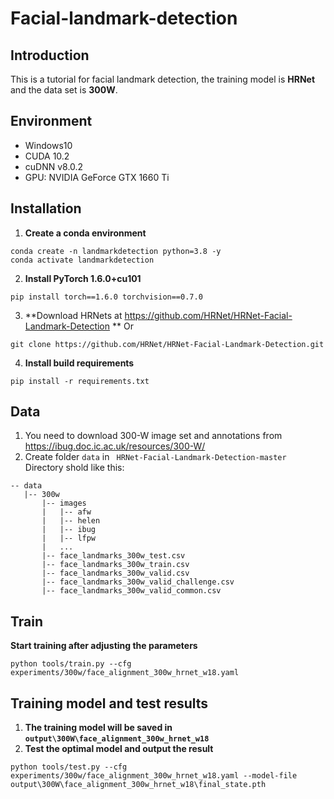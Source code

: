 # Facial-landmark-detection

## Introduction
This is a tutorial for facial landmark detection, the training model is **HRNet** and the data set is **300W**.
## Environment
* Windows10
* CUDA 10.2
* cuDNN v8.0.2
* GPU: NVIDIA GeForce GTX 1660 Ti

## Installation
1. **Create a conda environment**
```
conda create -n landmarkdetection python=3.8 -y
conda activate landmarkdetection
```
2. **Install PyTorch 1.6.0+cu101**
```
pip install torch==1.6.0 torchvision==0.7.0
```
3. **Download HRNets at <https://github.com/HRNet/HRNet-Facial-Landmark-Detection>  **
Or
```
git clone https://github.com/HRNet/HRNet-Facial-Landmark-Detection.git
```
4. **Install build requirements**
```
pip install -r requirements.txt
```
## Data
1. You need to download 300-W image set and annotations from <https://ibug.doc.ic.ac.uk/resources/300-W/>
2. Create folder ```data``` in ``` HRNet-Facial-Landmark-Detection-master```  
Directory shold like this:
```
-- data
   |-- 300w
       |-- images
       |   |-- afw
       |   |-- helen
       |   |-- ibug
       |   |-- lfpw
       |   ...
       |-- face_landmarks_300w_test.csv
       |-- face_landmarks_300w_train.csv
       |-- face_landmarks_300w_valid.csv
       |-- face_landmarks_300w_valid_challenge.csv
       |-- face_landmarks_300w_valid_common.csv
```
## Train
**Start training after adjusting the parameters**
```
python tools/train.py --cfg experiments/300w/face_alignment_300w_hrnet_w18.yaml
```
## Training model and test results
1. **The training model will be saved in ```output\300W\face_alignment_300w_hrnet_w18```**
2. **Test the optimal model and output the result**
```
python tools/test.py --cfg experiments/300w/face_alignment_300w_hrnet_w18.yaml --model-file output\300W\face_alignment_300w_hrnet_w18\final_state.pth
```
